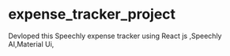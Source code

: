 # expense_tracker_project
Devloped this Speechly  expense tracker  using React js ,Speechly AI,Material Ui,
